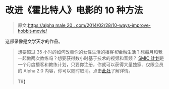 # 改进《霍比特人》电影的 10 种方法

> 原文:[https://alpha male 20 . com/2014/02/28/10-ways-improve-hobbit-movie/](https://alphamale20.com/2014/02/28/10-ways-improve-hobbit-movie/)

这部录像是文学天才的作品。

> 想要超过 35 小时的如何改善你的女性生活的播客*和*金融生活？想每月和我一起做两次教练吗？想要获得数小时基于技术的视频和音频？ [SMIC 计划](https://alphamale20.kartra.com/page/vIL17)是一个月度播客和教练计划，只要你注册，你就可以获得大量独家、仅限会员的 Alpha 2.0 内容，你可以随时取消。点击[此处](https://alphamale20.kartra.com/page/vIL17)了解详情。
> 
> T9】